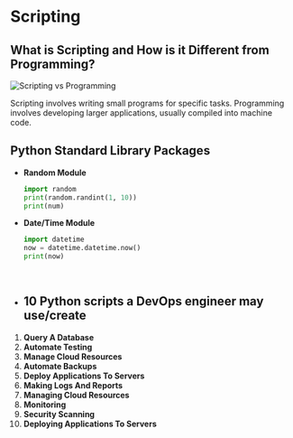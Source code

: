 # Scripting

## What is Scripting and How is it Different from Programming?
![Scripting vs Programming](https://visionx.io/wp-content/uploads/2023/03/Scripting-Language-vs-Programming-Language-300x300.png)

Scripting involves writing small programs for specific tasks. Programming involves developing larger applications, usually compiled into machine code.

## Python Standard Library Packages

- **Random Module**
  ``` python
  import random
  print(random.randint(1, 10))
  print(num)
  
- **Date/Time Module**
  ```python
  import datetime
  now = datetime.datetime.now()
  print(now)
 
 
- ## 10 Python scripts a DevOps engineer may use/create

1. **Query A Database**
2. **Automate Testing**
3. **Manage Cloud Resources**
4. **Automate Backups**
5. **Deploy Applications To Servers**
6. **Making Logs And Reports**
7. **Managing Cloud Resources**
8. **Monitoring**
9. **Security Scanning** 
10. **Deploying Applications To Servers** 



  

